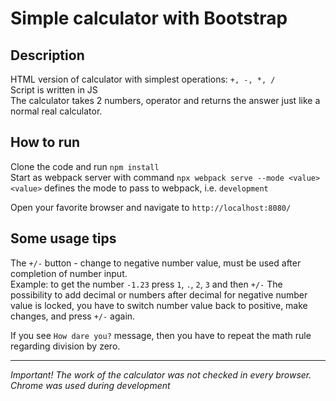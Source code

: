 # Simple calculator with Bootstrap

## Description

HTML version of calculator with simplest operations: `+, -, *, /`  
Script is written in JS  
The calculator takes 2 numbers, operator and returns the answer just like a normal real calculator.

## How to run

Clone the code and run `npm install`  
Start as webpack server with command `npx webpack serve --mode <value>`  
`<value>` defines the mode to pass to webpack, i.e. `development`

Open your favorite browser and navigate to `http://localhost:8080/`  

## Some usage tips

The `+/-` button - change to negative number value, must be used after completion of number input.  
Example: to get the number `-1.23` press `1`, `.`, `2`, `3` and then `+/-`
The possibility to add decimal or numbers after decimal for negative number value is locked, you have to switch number
value back to positive, make changes, and press `+/-` again.  

If you see `How dare you?` message, then you have to repeat the math rule regarding division by zero.

***
*Important! The work of the calculator was not checked in every browser.  
Chrome was used during development*


